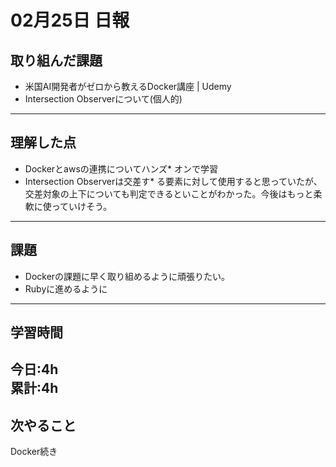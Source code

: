 # 02月25日 日報

## 取り組んだ課題
- 米国AI開発者がゼロから教えるDocker講座 | Udemy
- Intersection Observerについて(個人的)
---

## 理解した点
- Dockerとawsの連携についてハンズ* オンで学習
- Intersection Observerは交差す* る要素に対して使用すると思っていたが、交差対象の上下についても判定できるといことがわかった。今後はもっと柔軟に使っていけそう。
---

## 課題
- Dockerの課題に早く取り組めるように頑張りたい。
- Rubyに進めるように
---

## 学習時間
今日:4h  
累計:4h  
---

## 次やること
Docker続き
